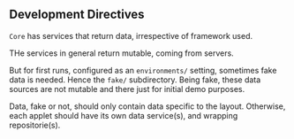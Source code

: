 ## Development Directives ##

`Core` has services that return data, 
irrespective of framework used.

THe services in general return mutable, coming from servers.

But for first runs, configured as an `environments/` setting,
sometimes fake data is needed. Hence the `fake/` subdirectory.
Being fake, these data sources are not mutable and there just
for initial demo purposes.

Data, fake or not, should only contain data specific to the layout.
Otherwise, each applet should have its own data service(s), 
and wrapping repositorie(s).
